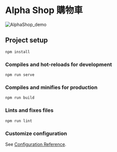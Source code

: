 # Alpha Shop 購物車
![AlphaShop_demo](https://user-images.githubusercontent.com/77545400/164825221-44c87729-ee0a-4596-a9af-7fd75ed5cf47.gif)


## Project setup
```
npm install
```

### Compiles and hot-reloads for development
```
npm run serve
```

### Compiles and minifies for production
```
npm run build
```

### Lints and fixes files
```
npm run lint
```

### Customize configuration
See [Configuration Reference](https://cli.vuejs.org/config/).
